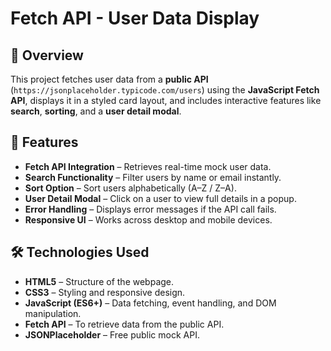 # Fetch API - User Data Display

## 📌 Overview
This project fetches user data from a **public API** (`https://jsonplaceholder.typicode.com/users`) using the **JavaScript Fetch API**, displays it in a styled card layout, and includes interactive features like **search**, **sorting**, and a **user detail modal**.

## 🚀 Features
- **Fetch API Integration** – Retrieves real-time mock user data.
- **Search Functionality** – Filter users by name or email instantly.
- **Sort Option** – Sort users alphabetically (A–Z / Z–A).
- **User Detail Modal** – Click on a user to view full details in a popup.
- **Error Handling** – Displays error messages if the API call fails.
- **Responsive UI** – Works across desktop and mobile devices.

## 🛠 Technologies Used
- **HTML5** – Structure of the webpage.
- **CSS3** – Styling and responsive design.
- **JavaScript (ES6+)** – Data fetching, event handling, and DOM manipulation.
- **Fetch API** – To retrieve data from the public API.
- **JSONPlaceholder** – Free public mock API.

